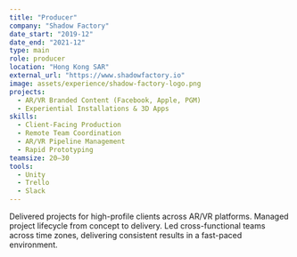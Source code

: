 ```yaml
---
title: "Producer"
company: "Shadow Factory"
date_start: "2019-12"
date_end: "2021-12"
type: main
role: producer
location: "Hong Kong SAR"
external_url: "https://www.shadowfactory.io"
image: assets/experience/shadow-factory-logo.png
projects:
  - AR/VR Branded Content (Facebook, Apple, PGM)
  - Experiential Installations & 3D Apps
skills:
  - Client-Facing Production
  - Remote Team Coordination
  - AR/VR Pipeline Management
  - Rapid Prototyping
teamsize: 20–30
tools:
  - Unity
  - Trello
  - Slack
---
```

Delivered projects for high-profile clients across AR/VR platforms. Managed project lifecycle from concept to delivery. Led cross-functional teams across time zones, delivering consistent results in a fast-paced environment.